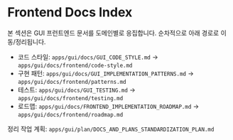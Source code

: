 # Frontend Docs Index

본 섹션은 GUI 프런트엔드 문서를 도메인별로 응집합니다. 순차적으로 아래 경로로 이동/정리됩니다.

- 코드 스타일: `apps/gui/docs/GUI_CODE_STYLE.md` → `apps/gui/docs/frontend/code-style.md`
- 구현 패턴: `apps/gui/docs/GUI_IMPLEMENTATION_PATTERNS.md` → `apps/gui/docs/frontend/patterns.md`
- 테스트: `apps/gui/docs/GUI_TESTING.md` → `apps/gui/docs/frontend/testing.md`
- 로드맵: `apps/gui/docs/FRONTEND_IMPLEMENTATION_ROADMAP.md` → `apps/gui/docs/frontend/roadmap.md`

정리 작업 계획: `apps/gui/plan/DOCS_AND_PLANS_STANDARDIZATION_PLAN.md`

